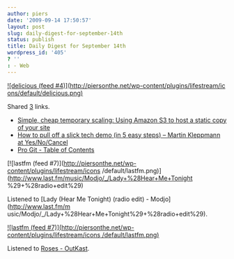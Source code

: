 ```yaml
---
author: piers
date: '2009-09-14 17:50:57'
layout: post
slug: daily-digest-for-september-14th
status: publish
title: Daily Digest for September 14th
wordpress_id: '405'
? ''
: - Web
---
```


[![delicious (feed #4)](http://piersonthe.net/wp-content/plugins/lifestream/ic
ons/default/delicious.png)](http://del.icio.us/piersk)

Shared [3](void(0);) links.

  * [Simple, cheap temporary scaling: Using Amazon S3 to host a static copy of your site](http://www.cykod.com/blog/post/2009-09-using-s3-to-host-a-static-copy-of-your-site)
  * [How to pull off a slick tech demo (in 5 easy steps) – Martin Kleppmann at Yes/No/Cancel](http://www.yes-no-cancel.co.uk/2009/09/12/how-to-pull-off-a-slick-tech-demo-in-5-easy-steps/)
  * [Pro Git - Table of Contents](http://progit.org/book/)

[![lastfm (feed #7)](http://piersonthe.net/wp-content/plugins/lifestream/icons
/default/lastfm.png)](http://www.last.fm/music/Modjo/_/Lady+%28Hear+Me+Tonight
%29+%28radio+edit%29)

Listened to [Lady (Hear Me Tonight) (radio edit) - Modjo](http://www.last.fm/m
usic/Modjo/_/Lady+%28Hear+Me+Tonight%29+%28radio+edit%29).

[![lastfm (feed #7)](http://piersonthe.net/wp-content/plugins/lifestream/icons
/default/lastfm.png)](http://www.last.fm/music/OutKast/_/Roses)

Listened to [Roses - OutKast](http://www.last.fm/music/OutKast/_/Roses).

